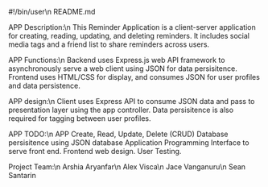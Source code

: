 #!/bin/user\n
README.md

APP Description:\n
This Reminder Application is a client-server application for creating, reading, updating, and deleting reminders.
It includes social media tags and a friend list to share reminders across users.

APP Functions:\n
Backend uses Express.js web API framework to asynchronously serve a web client using JSON for data persisitence.
Frontend uses HTML/CSS for display, and consumes JSON for user profiles and data persistence.

APP design:\n
Client uses Express API to consume JSON data and pass to presentation layer using the app controller. Data persisitence is also required for tagging between user profiles.

APP TODO:\n
APP Create, Read, Update, Delete (CRUD)
Database persisitence using JSON database
Application Programming Interface to serve front end.
Frontend web design.
User Testing.

Project Team:\n
Arshia Aryanfar\n
Alex Visca\n
Jace Vanganuru\n
Sean Santarin
